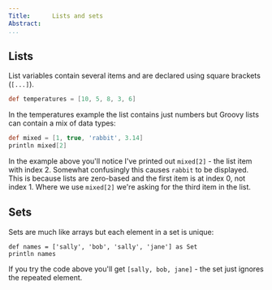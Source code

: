 ```yaml
---
Title:		Lists and sets  
Abstract:	 
...
```

## Lists

List variables contain several items and are declared using square brackets (`[...]`). 

```groovy
def temperatures = [10, 5, 8, 3, 6]
```

In the temperatures example the list contains just numbers but Groovy lists can contain a mix of data types:

```groovy
def mixed = [1, true, 'rabbit', 3.14]
println mixed[2]
```

In the example above you'll notice I've printed out `mixed[2]` - the list item with index 2. Somewhat confusingly this causes `rabbit` to be displayed. This is because lists are zero-based and the first item is at index 0, not index 1. Where we use `mixed[2]` we're asking for the third item in the list.

## Sets
Sets are much like arrays but each element in a set is unique:

````
def names = ['sally', 'bob', 'sally', 'jane'] as Set
println names
````

If you try the code above you'll get `[sally, bob, jane]` - the set just ignores the repeated element.

